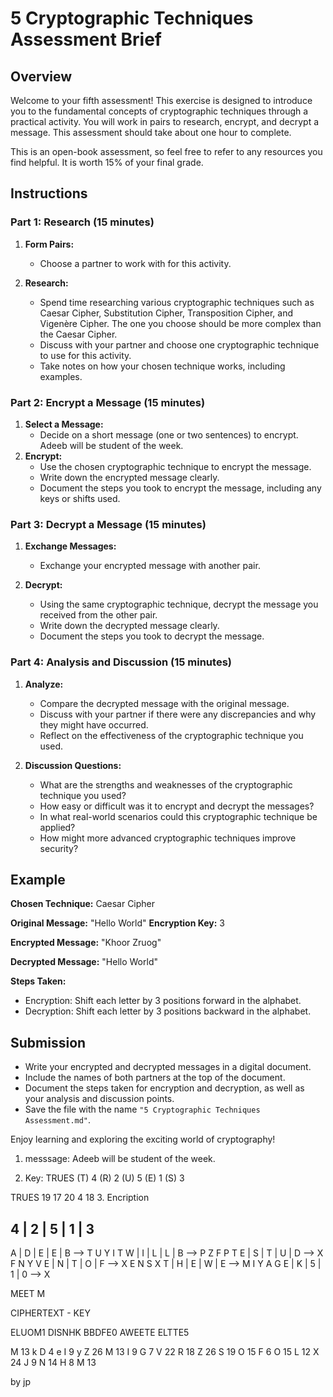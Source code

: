 # 5 Cryptographic Techniques Assessment Brief

## Overview

Welcome to your fifth assessment! This exercise is designed to introduce you to the fundamental concepts of cryptographic techniques through a practical activity. You will work in pairs to research, encrypt, and decrypt a message. This assessment should take about one hour to complete.

This is an open-book assessment, so feel free to refer to any resources you find helpful. It is worth 15% of your final grade.

## Instructions

### Part 1: Research (15 minutes)

1. **Form Pairs:**
   - Choose a partner to work with for this activity.

2. **Research:**
   - Spend time researching various cryptographic techniques such as Caesar Cipher, Substitution Cipher, Transposition Cipher, and Vigenère Cipher. The one you choose should be more complex than the Caesar Cipher.
   - Discuss with your partner and choose one cryptographic technique to use for this activity.
   - Take notes on how your chosen technique works, including examples.

### Part 2: Encrypt a Message (15 minutes)

1. **Select a Message:**
   - Decide on a short message (one or two sentences) to encrypt.
   Adeeb will be student of the week. 
2. **Encrypt:**
   - Use the chosen cryptographic technique to encrypt the message.
   - Write down the encrypted message clearly.
   - Document the steps you took to encrypt the message, including any keys or shifts used.

### Part 3: Decrypt a Message (15 minutes)

1. **Exchange Messages:**
   - Exchange your encrypted message with another pair.

2. **Decrypt:**
   - Using the same cryptographic technique, decrypt the message you received from the other pair.
   - Write down the decrypted message clearly.
   - Document the steps you took to decrypt the message.

### Part 4: Analysis and Discussion (15 minutes)

1. **Analyze:**
   - Compare the decrypted message with the original message.
   - Discuss with your partner if there were any discrepancies and why they might have occurred.
   - Reflect on the effectiveness of the cryptographic technique you used.

2. **Discussion Questions:**
   - What are the strengths and weaknesses of the cryptographic technique you used?
   - How easy or difficult was it to encrypt and decrypt the messages?
   - In what real-world scenarios could this cryptographic technique be applied?
   - How might more advanced cryptographic techniques improve security?

## Example

**Chosen Technique:** Caesar Cipher

**Original Message:** "Hello World"
**Encryption Key:** 3

**Encrypted Message:** "Khoor Zruog"

**Decrypted Message:** "Hello World"

**Steps Taken:**

- Encryption: Shift each letter by 3 positions forward in the alphabet.
- Decryption: Shift each letter by 3 positions backward in the alphabet.

## Submission

- Write your encrypted and decrypted messages in a digital document.
- Include the names of both partners at the top of the document.
- Document the steps taken for encryption and decryption, as well as your analysis and discussion points.
- Save the file with the name `"5 Cryptographic Techniques Assessment.md"`.

Enjoy learning and exploring the exciting world of cryptography!

1. messsage:
Adeeb will be student of the week. 

2. Key:
TRUES
(T) 4
(R) 2
(U) 5
(E) 1
(S) 3

TRUES
19 17 20 4 18
3. Encription

4 | 2 | 5 | 1 | 3
-----------------
A | D | E | E | B --> T U Y I T
W | I | L | L | B --> P Z F P T
E | S | T | U | D --> X F N Y V
E | N | T | O | F --> X E N S X
T | H | E | W | E --> M I Y A G
E | K | 5 | 1 | 0 --> X 
 
 MEET M

 CIPHERTEXT - KEY
 
 ELUOM1 DISNHK BBDFE0 AWEETE ELTTE5

 M 13 k
 D 4 e 
 I 9 y
 Z 26 
 M 13
 I 9
 G 7
 V 22
 R 18
 Z 26
 S 19
 O 15
 F 6
 O 15
 L 12
 X 24
 J 9
 N 14
 H 8
 M 13

 by jp
